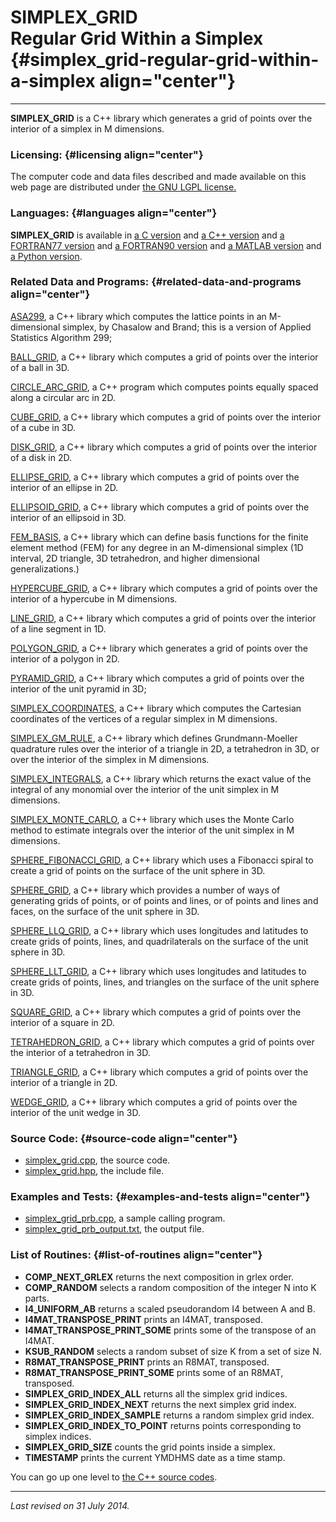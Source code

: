 SIMPLEX\_GRID\
Regular Grid Within a Simplex {#simplex_grid-regular-grid-within-a-simplex align="center"}
=============================

------------------------------------------------------------------------

**SIMPLEX\_GRID** is a C++ library which generates a grid of points over
the interior of a simplex in M dimensions.

### Licensing: {#licensing align="center"}

The computer code and data files described and made available on this
web page are distributed under [the GNU LGPL
license.](../../txt/gnu_lgpl.txt)

### Languages: {#languages align="center"}

**SIMPLEX\_GRID** is available in [a C
version](../../c_src/simplex_grid/simplex_grid.html) and [a C++
version](../../cpp_src/simplex_grid/simplex_grid.html) and [a FORTRAN77
version](../../f77_src/simplex_grid/simplex_grid.html) and [a FORTRAN90
version](../../f_src/simplex_grid/simplex_grid.html) and [a MATLAB
version](../../m_src/simplex_grid/simplex_grid.html) and [a Python
version](../../py_src/simplex_grid/simplex_grid.html).

### Related Data and Programs: {#related-data-and-programs align="center"}

[ASA299](../../cpp_src/asa299/asa299.html), a C++ library which computes
the lattice points in an M-dimensional simplex, by Chasalow and Brand;
this is a version of Applied Statistics Algorithm 299;

[BALL\_GRID](../../cpp_src/ball_grid/ball_grid.html), a C++ library
which computes a grid of points over the interior of a ball in 3D.

[CIRCLE\_ARC\_GRID](../../cpp_src/circle_arc_grid/circle_arc_grid.html),
a C++ program which computes points equally spaced along a circular arc
in 2D.

[CUBE\_GRID](../../cpp_src/cube_grid/cube_grid.html), a C++ library
which computes a grid of points over the interior of a cube in 3D.

[DISK\_GRID](../../cpp_src/disk_grid/disk_grid.html), a C++ library
which computes a grid of points over the interior of a disk in 2D.

[ELLIPSE\_GRID](../../cpp_src/ellipse_grid/ellipse_grid.html), a C++
library which computes a grid of points over the interior of an ellipse
in 2D.

[ELLIPSOID\_GRID](../../cpp_src/ellipsoid_grid/ellipsoid_grid.html), a
C++ library which computes a grid of points over the interior of an
ellipsoid in 3D.

[FEM\_BASIS](../../cpp_src/fem_basis/fem_basis.html), a C++ library
which can define basis functions for the finite element method (FEM) for
any degree in an M-dimensional simplex (1D interval, 2D triangle, 3D
tetrahedron, and higher dimensional generalizations.)

[HYPERCUBE\_GRID](../../cpp_src/hypercube_grid/hypercube_grid.html), a
C++ library which computes a grid of points over the interior of a
hypercube in M dimensions.

[LINE\_GRID](../../cpp_src/line_grid/line_grid.html), a C++ library
which computes a grid of points over the interior of a line segment in
1D.

[POLYGON\_GRID](../../cpp_src/polygon_grid/polygon_grid.html), a C++
library which generates a grid of points over the interior of a polygon
in 2D.

[PYRAMID\_GRID](../../cpp_src/pyramid_grid/pyramid_grid.html), a C++
library which computes a grid of points over the interior of the unit
pyramid in 3D;

[SIMPLEX\_COORDINATES](../../cpp_src/simplex_coordinates/simplex_coordinates.html),
a C++ library which computes the Cartesian coordinates of the vertices
of a regular simplex in M dimensions.

[SIMPLEX\_GM\_RULE](../../cpp_src/simplex_gm_rule/simplex_gm_rule.html),
a C++ library which defines Grundmann-Moeller quadrature rules over the
interior of a triangle in 2D, a tetrahedron in 3D, or over the interior
of the simplex in M dimensions.

[SIMPLEX\_INTEGRALS](../../cpp_src/simplex_integrals/simplex_integrals.html),
a C++ library which returns the exact value of the integral of any
monomial over the interior of the unit simplex in M dimensions.

[SIMPLEX\_MONTE\_CARLO](../../cpp_src/simplex_monte_carlo/simplex_monte_carlo.html),
a C++ library which uses the Monte Carlo method to estimate integrals
over the interior of the unit simplex in M dimensions.

[SPHERE\_FIBONACCI\_GRID](../../cpp_src/sphere_fibonacci_grid/sphere_fibonacci_grid.html),
a C++ library which uses a Fibonacci spiral to create a grid of points
on the surface of the unit sphere in 3D.

[SPHERE\_GRID](../../cpp_src/sphere_grid/sphere_grid.html), a C++
library which provides a number of ways of generating grids of points,
or of points and lines, or of points and lines and faces, on the surface
of the unit sphere in 3D.

[SPHERE\_LLQ\_GRID](../../cpp_src/sphere_llq_grid/sphere_llq_grid.html),
a C++ library which uses longitudes and latitudes to create grids of
points, lines, and quadrilaterals on the surface of the unit sphere in
3D.

[SPHERE\_LLT\_GRID](../../cpp_src/sphere_llt_grid/sphere_llt_grid.html),
a C++ library which uses longitudes and latitudes to create grids of
points, lines, and triangles on the surface of the unit sphere in 3D.

[SQUARE\_GRID](../../cpp_src/square_grid/square_grid.html), a C++
library which computes a grid of points over the interior of a square in
2D.

[TETRAHEDRON\_GRID](../../cpp_src/tetrahedron_grid/tetrahedron_grid.html),
a C++ library which computes a grid of points over the interior of a
tetrahedron in 3D.

[TRIANGLE\_GRID](../../cpp_src/triangle_grid/triangle_grid.html), a C++
library which computes a grid of points over the interior of a triangle
in 2D.

[WEDGE\_GRID](../../cpp_src/wedge_grid/wedge_grid.html), a C++ library
which computes a grid of points over the interior of the unit wedge in
3D.

### Source Code: {#source-code align="center"}

-   [simplex\_grid.cpp](simplex_grid.cpp), the source code.
-   [simplex\_grid.hpp](simplex_grid.hpp), the include file.

### Examples and Tests: {#examples-and-tests align="center"}

-   [simplex\_grid\_prb.cpp](simplex_grid_prb.cpp), a sample calling
    program.
-   [simplex\_grid\_prb\_output.txt](simplex_grid_prb_output.txt), the
    output file.

### List of Routines: {#list-of-routines align="center"}

-   **COMP\_NEXT\_GRLEX** returns the next composition in grlex order.
-   **COMP\_RANDOM** selects a random composition of the integer N into
    K parts.
-   **I4\_UNIFORM\_AB** returns a scaled pseudorandom I4 between A
    and B.
-   **I4MAT\_TRANSPOSE\_PRINT** prints an I4MAT, transposed.
-   **I4MAT\_TRANSPOSE\_PRINT\_SOME** prints some of the transpose of an
    I4MAT.
-   **KSUB\_RANDOM** selects a random subset of size K from a set of
    size N.
-   **R8MAT\_TRANSPOSE\_PRINT** prints an R8MAT, transposed.
-   **R8MAT\_TRANSPOSE\_PRINT\_SOME** prints some of an R8MAT,
    transposed.
-   **SIMPLEX\_GRID\_INDEX\_ALL** returns all the simplex grid indices.
-   **SIMPLEX\_GRID\_INDEX\_NEXT** returns the next simplex grid index.
-   **SIMPLEX\_GRID\_INDEX\_SAMPLE** returns a random simplex grid
    index.
-   **SIMPLEX\_GRID\_INDEX\_TO\_POINT** returns points corresponding to
    simplex indices.
-   **SIMPLEX\_GRID\_SIZE** counts the grid points inside a simplex.
-   **TIMESTAMP** prints the current YMDHMS date as a time stamp.

You can go up one level to [the C++ source codes](../cpp_src.html).

------------------------------------------------------------------------

*Last revised on 31 July 2014.*
